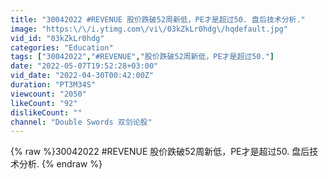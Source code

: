 ```yaml
---
title: "30042022 #REVENUE 股价跌破52周新低，PE才是超过50. 盘后技术分析."
image: "https:\/\/i.ytimg.com\/vi\/03kZkLr0hdg\/hqdefault.jpg"
vid_id: "03kZkLr0hdg"
categories: "Education"
tags: ["30042022","#REVENUE","股价跌破52周新低，PE才是超过50."]
date: "2022-05-07T19:52:28+03:00"
vid_date: "2022-04-30T00:42:00Z"
duration: "PT3M34S"
viewcount: "2050"
likeCount: "92"
dislikeCount: ""
channel: "Double Swords 双剑论股"
---
```

{% raw %}30042022 #REVENUE 股价跌破52周新低，PE才是超过50. 盘后技术分析. {% endraw %}

